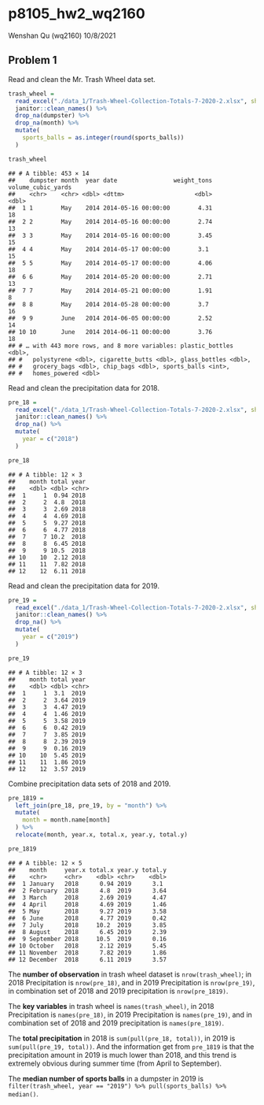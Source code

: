 p8105\_hw2\_wq2160
================
Wenshan Qu (wq2160)
10/8/2021

## Problem 1

Read and clean the Mr. Trash Wheel data set.

``` r
trash_wheel = 
  read_excel("./data_1/Trash-Wheel-Collection-Totals-7-2020-2.xlsx", sheet = 1, range = cell_cols("A:N")) %>% 
  janitor::clean_names() %>% 
  drop_na(dumpster) %>% 
  drop_na(month) %>% 
  mutate(
    sports_balls = as.integer(round(sports_balls))
  )

trash_wheel
```

    ## # A tibble: 453 × 14
    ##    dumpster month  year date                weight_tons volume_cubic_yards
    ##    <chr>    <chr> <dbl> <dttm>                    <dbl>              <dbl>
    ##  1 1        May    2014 2014-05-16 00:00:00        4.31                 18
    ##  2 2        May    2014 2014-05-16 00:00:00        2.74                 13
    ##  3 3        May    2014 2014-05-16 00:00:00        3.45                 15
    ##  4 4        May    2014 2014-05-17 00:00:00        3.1                  15
    ##  5 5        May    2014 2014-05-17 00:00:00        4.06                 18
    ##  6 6        May    2014 2014-05-20 00:00:00        2.71                 13
    ##  7 7        May    2014 2014-05-21 00:00:00        1.91                  8
    ##  8 8        May    2014 2014-05-28 00:00:00        3.7                  16
    ##  9 9        June   2014 2014-06-05 00:00:00        2.52                 14
    ## 10 10       June   2014 2014-06-11 00:00:00        3.76                 18
    ## # … with 443 more rows, and 8 more variables: plastic_bottles <dbl>,
    ## #   polystyrene <dbl>, cigarette_butts <dbl>, glass_bottles <dbl>,
    ## #   grocery_bags <dbl>, chip_bags <dbl>, sports_balls <int>,
    ## #   homes_powered <dbl>

Read and clean the precipitation data for 2018.

``` r
pre_18 = 
  read_excel("./data_1/Trash-Wheel-Collection-Totals-7-2020-2.xlsx", sheet = "2018 Precipitation", skip = 1) %>% 
  janitor::clean_names() %>% 
  drop_na() %>% 
  mutate(
    year = c("2018")
  )

pre_18
```

    ## # A tibble: 12 × 3
    ##    month total year 
    ##    <dbl> <dbl> <chr>
    ##  1     1  0.94 2018 
    ##  2     2  4.8  2018 
    ##  3     3  2.69 2018 
    ##  4     4  4.69 2018 
    ##  5     5  9.27 2018 
    ##  6     6  4.77 2018 
    ##  7     7 10.2  2018 
    ##  8     8  6.45 2018 
    ##  9     9 10.5  2018 
    ## 10    10  2.12 2018 
    ## 11    11  7.82 2018 
    ## 12    12  6.11 2018

Read and clean the precipitation data for 2019.

``` r
pre_19 = 
  read_excel("./data_1/Trash-Wheel-Collection-Totals-7-2020-2.xlsx", sheet = "2019 Precipitation", skip = 1) %>% 
  janitor::clean_names() %>% 
  drop_na() %>% 
  mutate(
    year = c("2019")
  )

pre_19
```

    ## # A tibble: 12 × 3
    ##    month total year 
    ##    <dbl> <dbl> <chr>
    ##  1     1  3.1  2019 
    ##  2     2  3.64 2019 
    ##  3     3  4.47 2019 
    ##  4     4  1.46 2019 
    ##  5     5  3.58 2019 
    ##  6     6  0.42 2019 
    ##  7     7  3.85 2019 
    ##  8     8  2.39 2019 
    ##  9     9  0.16 2019 
    ## 10    10  5.45 2019 
    ## 11    11  1.86 2019 
    ## 12    12  3.57 2019

Combine precipitation data sets of 2018 and 2019.

``` r
pre_1819 = 
  left_join(pre_18, pre_19, by = "month") %>% 
  mutate(
    month = month.name[month]
  ) %>% 
  relocate(month, year.x, total.x, year.y, total.y)

pre_1819
```

    ## # A tibble: 12 × 5
    ##    month     year.x total.x year.y total.y
    ##    <chr>     <chr>    <dbl> <chr>    <dbl>
    ##  1 January   2018      0.94 2019      3.1 
    ##  2 February  2018      4.8  2019      3.64
    ##  3 March     2018      2.69 2019      4.47
    ##  4 April     2018      4.69 2019      1.46
    ##  5 May       2018      9.27 2019      3.58
    ##  6 June      2018      4.77 2019      0.42
    ##  7 July      2018     10.2  2019      3.85
    ##  8 August    2018      6.45 2019      2.39
    ##  9 September 2018     10.5  2019      0.16
    ## 10 October   2018      2.12 2019      5.45
    ## 11 November  2018      7.82 2019      1.86
    ## 12 December  2018      6.11 2019      3.57

The **number of observation** in trash wheel dataset is
`nrow(trash_wheel)`; in 2018 Precipitation is `nrow(pre_18)`, and in
2019 Precipitation is `nrow(pre_19)`, in combination set of 2018 and
2019 precipitation is `nrow(pre_1819)`.

The **key variables** in trash wheel is `names(trash_wheel)`, in 2018
Precipitation is `names(pre_18)`, in 2019 Precipitation is
`names(pre_19)`, and in combination set of 2018 and 2019 precipitation
is `names(pre_1819)`.

The **total precipitation** in 2018 is `sum(pull(pre_18, total))`, in
2019 is `sum(pull(pre_19, total))`. And the information get from
`pre_1819` is that the precipitation amount in 2019 is much lower than
2018, and this trend is extremely obvious during summer time (from April
to September).

The **median number of sports balls** in a dumpster in 2019 is
`filter(trash_wheel, year == "2019") %>% pull(sports_balls) %>% median()`.
